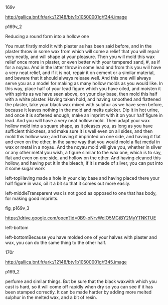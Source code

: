169v

http://gallica.bnf.fr/ark:/12148/btv1b10500001g/f344.image



p169v_2

Reducing a round form into a hollow one

You must firstly mold it with plaster as has been said before, and in the plaster throw in some wax from which will come a relief that you will repair very neatly, and will shape at your pleasure.  Then you will mold this wax relief once more in plaster, or even better with your tempered sand, #, as if for a noyau.  And in the latter throw in some lead and from this you will have a very neat relief, and if it is not, repair it on cement or a similar material, and beware that it should always release well.  And this one will always serve you as a model for making as many hollow molds as you would like.  In this way, place half of your lead figure which you have oiled, and moisten it with spirits as we have seen above, on your clay base, then mold this half with a white plaster.  Having taken hold, and having smoothed and flattened the plaster, take your black wax mixed with sulphur as we have seen before, because it leaves nothing in the mold and melts quicker.  Dip it in hot urine, and once it is softened enough, make an imprint with it on your half figure in lead.  And you will have a very neat hollow mold.  Then adapt your wax hollow mold into a square shape, as it pleases you, as long as you have sufficient thickness, and make sure it is well even on all sides, and then mold this hollow wax; and having it imprinted on one side, and having it flat and even on the other, in the same way that you would mold a flat medal in wax or metal in a noyau.  And the noyau mold will give you, whether in silver or any other metal you wish, a figure similar to the wax one, which is to say, flat and even on one side, and hollow on the other.  And having cleaned this hollow, and having put it in the bleach, if it is made of silver, you can put into it some sugar work

left-topHaving made a hole in your clay base and having placed there your half figure in wax, oil it a bit so that it comes out more easily.

 

left-middleTransparent wax is not good as opposed to one that has body, for making good imprints.

 



fig_p169v_3

https://drive.google.com/open?id=0B9-oNrvWdlO5MGtBY2MyYTNKTUE

left-bottom

 

left-bottomBecause you have molded one of your halves with plaster and wax, you can do the same thing to the other half.



170r

http://gallica.bnf.fr/ark:/12148/btv1b10500001g/f345.image





p169_2

perfume and similar things. But be sure that the black waxwith which you cast is hard, so it will come off rapidly when dry so you can see if it has been stamped correctly. It can be made harder by adding more melted sulphur in the melted wax, and a bit of resin. 





